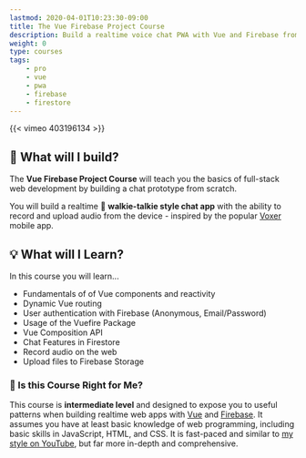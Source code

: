 ```yaml
---
lastmod: 2020-04-01T10:23:30-09:00
title: The Vue Firebase Project Course
description: Build a realtime voice chat PWA with Vue and Firebase from scratch. 
weight: 0
type: courses
tags: 
    - pro
    - vue
    - pwa
    - firebase
    - firestore
---
```


{{< vimeo 403196134 >}}

## 🎤 What will I build?

The **Vue Firebase Project Course** will teach you the basics of full-stack web development by building a chat prototype from scratch.

You will build a realtime 💬 **walkie-talkie style chat app** with the ability to record and upload audio from the device - inspired by the popular [Voxer](https://www.voxer.com/) mobile app. 

## 💡 What will I Learn?

In this course you will learn...

- Fundamentals of of Vue components and reactivity
- Dynamic Vue routing
- User authentication with Firebase (Anonymous, Email/Password)
- Usage of the Vuefire Package
- Vue Composition API
- Chat Features in Firestore
- Record audio on the web
- Upload files to Firebase Storage


### 🤔 Is this Course Right for Me?

This course is **intermediate level** and designed to expose you to useful patterns when building realtime web apps with [Vue](https://vuejs.org/) and [Firebase](https://firebase.google.com/). It assumes you have at least basic knowledge of web programming, including basic skills in JavaScript, HTML, and CSS. It is fast-paced and similar to [my style on YouTube](https://www.youtube.com/fireship), but far more in-depth and comprehensive. 
